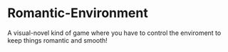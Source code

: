 # Romantic-Environment
A visual-novel kind of game where you have to control the enviroment to keep things romantic and smooth!

